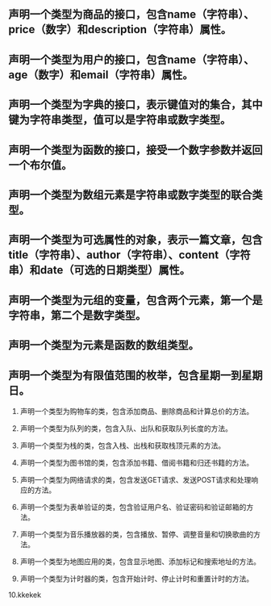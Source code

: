 ## 声明一个类型为商品的接口，包含name（字符串）、price（数字）和description（字符串）属性。

## 声明一个类型为用户的接口，包含name（字符串）、age（数字）和email（字符串）属性。

## 声明一个类型为字典的接口，表示键值对的集合，其中键为字符串类型，值可以是字符串或数字类型。

## 声明一个类型为函数的接口，接受一个数字参数并返回一个布尔值。

## 声明一个类型为数组元素是字符串或数字类型的联合类型。

## 声明一个类型为可选属性的对象，表示一篇文章，包含title（字符串）、author（字符串）、content（字符串）和date（可选的日期类型）属性。

## 声明一个类型为元组的变量，包含两个元素，第一个是字符串，第二个是数字类型。

## 声明一个类型为元素是函数的数组类型。

## 声明一个类型为有限值范围的枚举，包含星期一到星期日。

1. 声明一个类型为购物车的类，包含添加商品、删除商品和计算总价的方法。

2. 声明一个类型为队列的类，包含入队、出队和获取队列长度的方法。

3. 声明一个类型为栈的类，包含入栈、出栈和获取栈顶元素的方法。

4. 声明一个类型为图书馆的类，包含添加书籍、借阅书籍和归还书籍的方法。

5. 声明一个类型为网络请求的类，包含发送GET请求、发送POST请求和处理响应的方法。

6. 声明一个类型为表单验证的类，包含验证用户名、验证密码和验证邮箱的方法。

7. 声明一个类型为音乐播放器的类，包含播放、暂停、调整音量和切换歌曲的方法。

8. 声明一个类型为地图应用的类，包含显示地图、添加标记和搜索地址的方法。

9. 声明一个类型为计时器的类，包含开始计时、停止计时和重置计时的方法。

10.kkekek
